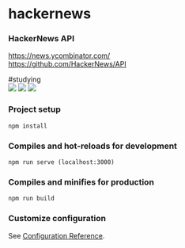 # hackernews

### HackerNews API

https://news.ycombinator.com/  
https://github.com/HackerNews/API

#studying</br>
<img src="https://img.shields.io/badge/Vue-#4FC08D?style=flat-square&logo=Vue.js&logoColor=white"/>
<img src="https://img.shields.io/badge/Vue-4FC08D?style=flat&logo=Vue.js&logoColor=white"/>
<img src="https://img.shields.io/badge/React-61DAFB?style=flat&logo=React&logoColor=white"/>

### Project setup

```
npm install
```

### Compiles and hot-reloads for development

```
npm run serve (localhost:3000)
```

### Compiles and minifies for production

```
npm run build
```

### Customize configuration

See [Configuration Reference](https://cli.vuejs.org/config/).
